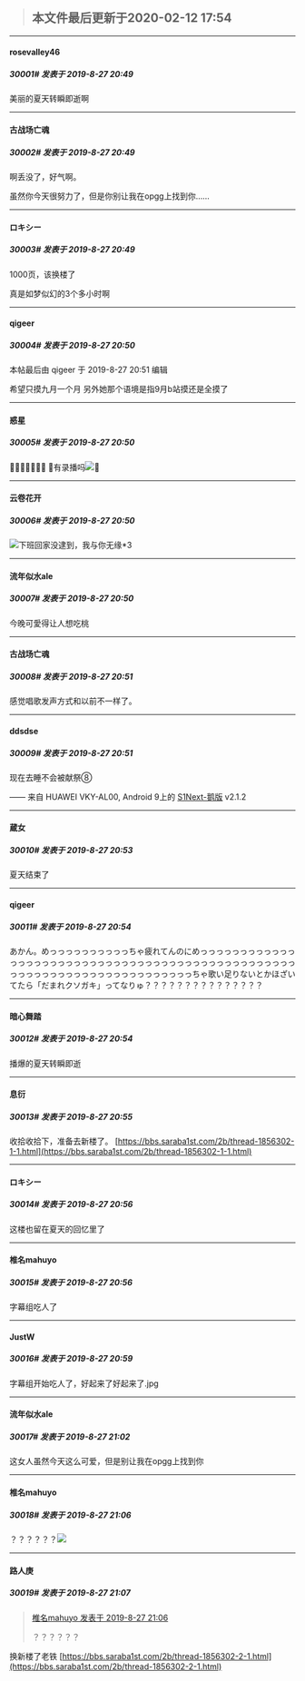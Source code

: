 > ## **本文件最后更新于2020-02-12 17:54** 


-----

####  rosevalley46  
##### 30001#       发表于 2019-8-27 20:49


美丽的夏天转瞬即逝啊


-----

####  古战场亡魂  
##### 30002#       发表于 2019-8-27 20:49


啊丢没了，好气啊。

虽然你今天很努力了，但是你别让我在opgg上找到你……


-----

####  ロキシー  
##### 30003#       发表于 2019-8-27 20:49


1000页，该换楼了

真是如梦似幻的3个多小时啊


-----

####  qigeer  
##### 30004#       发表于 2019-8-27 20:50


 本帖最后由 qigeer 于 2019-8-27 20:51 编辑 

希望只摸九月一个月
另外她那个语境是指9月b站摸还是全摸了


-----

####  惑星  
##### 30005#       发表于 2019-8-27 20:50


🍋🍋🍋🍋🍋🍋🍋
🍋有录播吗<img src="https://static.saraba1st.com/image/smiley/face2017/194.png" referrerpolicy="no-referrer">🍋


-----

####  云卷花开  
##### 30006#       发表于 2019-8-27 20:50


<img src="https://static.saraba1st.com/image/smiley/face2017/035.png" referrerpolicy="no-referrer">下班回家没逮到，我与你无缘*3


-----

####  流年似水ale  
##### 30007#       发表于 2019-8-27 20:50


今晚可愛得让人想吃桃


-----

####  古战场亡魂  
##### 30008#       发表于 2019-8-27 20:51


感觉唱歌发声方式和以前不一样了。


-----

####  ddsdse  
##### 30009#       发表于 2019-8-27 20:51


现在去睡不会被献祭⑧

—— 来自 HUAWEI VKY-AL00, Android 9上的 [S1Next-鹅版](https://github.com/ykrank/S1-Next/releases) v2.1.2


-----

####  蔵女  
##### 30010#       发表于 2019-8-27 20:53


夏天结束了


-----

####  qigeer  
##### 30011#       发表于 2019-8-27 20:54


あかん。めっっっっっっっっっっちゃ疲れてんのにめっっっっっっっっっっっっっっっっっっっっっっっっっっっっっっっっっっっっっっっっっっっっっっっっっっっっっっっっっっっっっっっっっっっっっっっちゃ歌い足りないとかほざいてたら「だまれクソガキ」ってなりゅ？？？？？？？？？？？？？？？


-----

####  暗心舞踏  
##### 30012#       发表于 2019-8-27 20:54


播爆的夏天转瞬即逝


-----

####  息衍  
##### 30013#       发表于 2019-8-27 20:55


 收拾收拾下，准备去新楼了。
[https://bbs.saraba1st.com/2b/thread-1856302-1-1.html](https://bbs.saraba1st.com/2b/thread-1856302-1-1.html)


-----

####  ロキシー  
##### 30014#       发表于 2019-8-27 20:56


这楼也留在夏天的回忆里了


-----

####  椎名mahuyo  
##### 30015#       发表于 2019-8-27 20:56


字幕组吃人了


-----

####  JustW  
##### 30016#       发表于 2019-8-27 20:59


字幕组开始吃人了，好起来了好起来了.jpg


-----

####  流年似水ale  
##### 30017#       发表于 2019-8-27 21:02


这女人虽然今天这么可爱，但是别让我在opgg上找到你


-----

####  椎名mahuyo  
##### 30018#       发表于 2019-8-27 21:06


？？？？？？<img src="https://i.loli.net/2019/08/27/iqF6o2m7wBgrILy.jpg" referrerpolicy="no-referrer">


-----

####  路人庚  
##### 30019#       发表于 2019-8-27 21:07


<blockquote><a href="httphttps://bbs.saraba1st.com/2b/forum.php?mod=redirect&amp;goto=findpost&amp;pid=45068159&amp;ptid=1848341" target="_blank">椎名mahuyo 发表于 2019-8-27 21:06</a>

？？？？？？</blockquote>
换新楼了老铁
[https://bbs.saraba1st.com/2b/thread-1856302-2-1.html](https://bbs.saraba1st.com/2b/thread-1856302-2-1.html)


                                                 